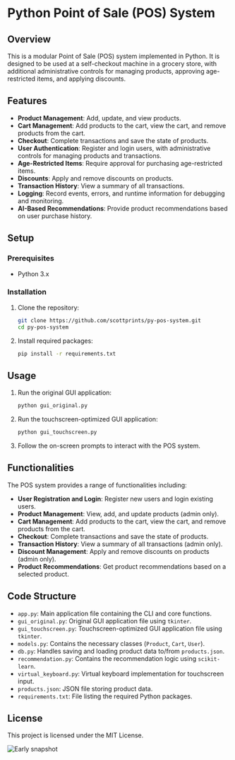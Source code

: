 # Python Point of Sale (POS) System

## Overview

This is a modular Point of Sale (POS) system implemented in Python. It is designed to be used at a self-checkout machine in a grocery store, with additional administrative controls for managing products, approving age-restricted items, and applying discounts.

## Features

- **Product Management**: Add, update, and view products.
- **Cart Management**: Add products to the cart, view the cart, and remove products from the cart.
- **Checkout**: Complete transactions and save the state of products.
- **User Authentication**: Register and login users, with administrative controls for managing products and transactions.
- **Age-Restricted Items**: Require approval for purchasing age-restricted items.
- **Discounts**: Apply and remove discounts on products.
- **Transaction History**: View a summary of all transactions.
- **Logging**: Record events, errors, and runtime information for debugging and monitoring.
- **AI-Based Recommendations**: Provide product recommendations based on user purchase history.

## Setup

### Prerequisites

- Python 3.x

### Installation

1. Clone the repository:
    ```sh
    git clone https://github.com/scottprints/py-pos-system.git
    cd py-pos-system
    ```

2. Install required packages:
    ```sh
    pip install -r requirements.txt
    ```

## Usage

1. Run the original GUI application:
    ```sh
    python gui_original.py
    ```

2. Run the touchscreen-optimized GUI application:
    ```sh
    python gui_touchscreen.py
    ```

3. Follow the on-screen prompts to interact with the POS system.

## Functionalities

The POS system provides a range of functionalities including:

- **User Registration and Login**: Register new users and login existing users.
- **Product Management**: View, add, and update products (admin only).
- **Cart Management**: Add products to the cart, view the cart, and remove products from the cart.
- **Checkout**: Complete transactions and save the state of products.
- **Transaction History**: View a summary of all transactions (admin only).
- **Discount Management**: Apply and remove discounts on products (admin only).
- **Product Recommendations**: Get product recommendations based on a selected product.

## Code Structure

- `app.py`: Main application file containing the CLI and core functions.
- `gui_original.py`: Original GUI application file using `tkinter`.
- `gui_touchscreen.py`: Touchscreen-optimized GUI application file using `tkinter`.
- `models.py`: Contains the necessary classes (`Product`, `Cart`, `User`).
- `db.py`: Handles saving and loading product data to/from `products.json`.
- `recommendation.py`: Contains the recommendation logic using `scikit-learn`.
- `virtual_keyboard.py`: Virtual keyboard implementation for touchscreen input.
- `products.json`: JSON file storing product data.
- `requirements.txt`: File listing the required Python packages.

## License

This project is licensed under the MIT License.

![Early snapshot](https://i.imgur.com/pWHKJMY.png)
